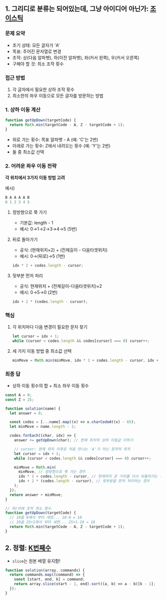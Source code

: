 ## 1. 그리디로 분류는 되어있는데, 그냥 아이디어 아닌가: [조이스틱](https://school.programmers.co.kr/learn/courses/30/lessons/42860)

### 문제 요약

- 초기 상태: 모든 글자가 'A'
- 목표: 주어진 문자열로 변경
- 조작: 상(다음 알파벳), 하(이전 알파벳), 좌(커서 왼쪽), 우(커서 오른쪽)
- 구해야 할 것: 최소 조작 횟수

### 접근 방법

1. 각 글자에서 필요한 상하 조작 횟수
2. 최소한의 좌우 이동으로 모든 글자를 방문하는 방법

### 1. 상하 이동 계산

```javascript
function getUpDown(targetCode) {
  return Math.min(targetCode - A, Z - targetCode + 1);
}
```

- 위로 가는 횟수: 목표 알파벳 - A (예: 'C'는 2번)
- 아래로 가는 횟수: Z에서 내려오는 횟수 (예: 'Y'는 2번)
- 둘 중 최소값 선택

### 2. 어려운 좌우 이동 전략

**각 위치에서 3가지 이동 방법 고려**

예시)

```javascript
B A A A A B
0 1 2 3 4 5
```

1. 정방향으로 쭉 가기

   - 기본값: length - 1
   - 예시: 0→1→2→3→4→5 (5번)

2. 뒤로 돌아가기

   - 공식: (현재위치×2) + (전체길이 - 다음타겟위치)
   - 예시: 0→(뒤로)→5 (1번)

   ```javascript
   idx * 2 + codes.length - cursor;
   ```

3. 뒷부분 먼저 처리

   - 공식: 현재위치 + (전체길이-다음타겟위치)×2
   - 예시: 0→5→0 (2번)

   ```javascript
   idx + 2 * (codes.length - cursor);
   ```

### 핵심

1. 각 위치마다 다음 변경이 필요한 문자 찾기

   ```javascript
   let cursor = idx + 1;
   while (cursor < codes.length && codes[cursor] === 0) cursor++;
   ```

2. 세 가지 이동 방법 중 최소값 선택

   ```javascript
   minMove = Math.min(minMove, idx * 2 + codes.length - cursor, idx + 2 * (codes.length - cursor));
   ```

### 최종 답

- 상하 이동 횟수의 합 + 최소 좌우 이동 횟수

```javascript
const A = 0;
const Z = 25;

function solution(name) {
  let answer = 0;

  const codes = [...name].map((x) => x.charCodeAt(x) - 65);
  let minMove = name.length - 1;

  codes.forEach((char, idx) => {
    answer += getUpDown(char); // 현재 위치의 상하 이동값 더하기

    // cursor: 현재 위치 이후로 처음 만나는 'A'가 아닌 문자의 위치
    let cursor = idx + 1;
    while (cursor < codes.length && codes[cursor] === 0) cursor++;

    minMove = Math.min(
      minMove, // 정방향으로 쭉 가는 경우
      idx * 2 + codes.length - cursor, // 현재까지 온 거리를 다시 되돌아가는 경우
      idx + 2 * (codes.length - cursor), // 뒷부분을 먼저 처리하는 경우
    );
  });
  return answer + minMove;
}

// 위/아래 조작 최소 횟수
function getUpDown(targetCode) {
  // 10을 0에서 부터 세면... 10-0 = 10
  // 10을 25+1에서 부터 세면... 25+1-10 = 16
  return Math.min(targetCode - A, Z - targetCode + 1);
}
```

## 2. 정렬: [K번째수](https://school.programmers.co.kr/learn/courses/30/lessons/42748)

- `slice`는 원본 배열 유지함!

```javascript
function solution(array, commands) {
  return commands.map((command) => {
    const [start, end, k] = command;
    return array.slice(start - 1, end).sort((a, b) => a - b)[k - 1];
  });
}
```
